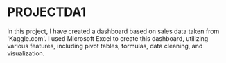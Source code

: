 # PROJECTDA1
In this project, I have created a dashboard based on sales data taken from 'Kaggle.com'. I used Microsoft Excel to create this dashboard, utilizing various features, including pivot tables, formulas, data cleaning, and visualization.
